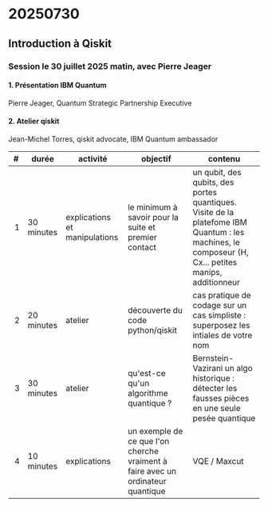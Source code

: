 # 20250730
## Introduction à Qiskit

### Session le 30 juillet 2025 matin, avec Pierre Jeager

####  1. Présentation IBM Quantum 
  Pierre Jeager, Quantum Strategic Partnership Executive

####  2. Atelier qiskit
  Jean-Michel Torres, qiskit advocate, IBM Quantum ambassador


| # | durée | activité | objectif | contenu |
|--|--|--|--|--|
| 1 | 30 minutes|explications et manipulations | le minimum à savoir pour la suite et premier contact | un qubit, des qubits, des portes quantiques. Visite de la platefome IBM Quantum : les machines, le composeur (H, Cx... petites manips, additionneur | 
| 2 | 20 minutes| atelier| découverte du code python/qiskit | cas pratique de codage sur un cas simpliste : superposez les intiales de votre nom |
| 3 | 30 minutes| atelier | qu'est-ce qu'un algorithme quantique ? | Bernstein-Vazirani un algo historique : détecter les fausses pièces en une seule pesée quantique |
| 4 | 10 minutes| explications | un exemple de ce que l'on cherche vraiment à faire avec un ordinateur quantique | VQE / Maxcut |
